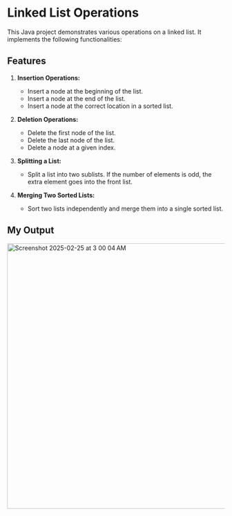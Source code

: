 # Linked List Operations

This Java project demonstrates various operations on a linked list. It implements the following functionalities:

## Features

1. **Insertion Operations:**
   - Insert a node at the beginning of the list.
   - Insert a node at the end of the list.
   - Insert a node at the correct location in a sorted list.

2. **Deletion Operations:**
   - Delete the first node of the list.
   - Delete the last node of the list.
   - Delete a node at a given index.

3. **Splitting a List:**
   - Split a list into two sublists. If the number of elements is odd, the extra element goes into the front list.

4. **Merging Two Sorted Lists:**
   - Sort two lists independently and merge them into a single sorted list.

## My Output 

<img width="613" alt="Screenshot 2025-02-25 at 3 00 04 AM" src="https://github.com/user-attachments/assets/cff45ea5-e647-4758-8321-eb8fe038b1e7" />


